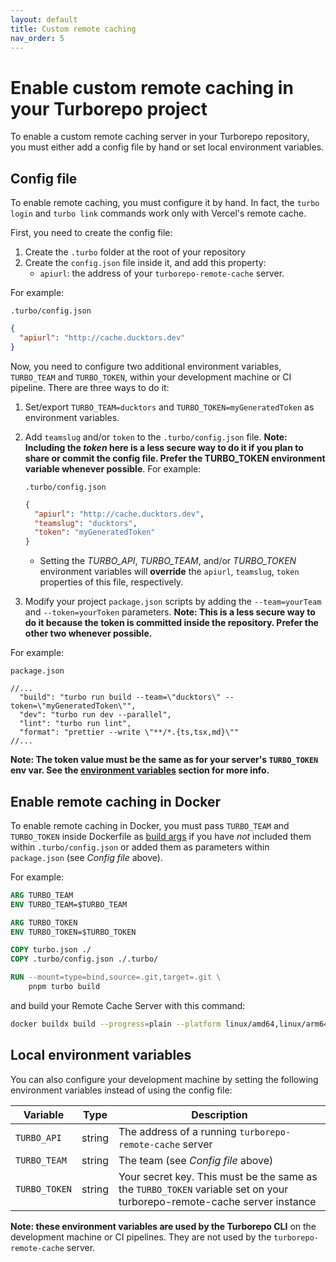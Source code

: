 ```yaml
---
layout: default
title: Custom remote caching
nav_order: 5
---
```


# Enable custom remote caching in your Turborepo project

To enable a custom remote caching server in your Turborepo repository, you must
either add a config file by hand or set local environment variables.

## Config file

To enable remote caching, you must configure it by hand. In fact, the `turbo login` and `turbo link` commands work only with Vercel's remote cache.

First, you need to create the config file:

1. Create the `.turbo` folder at the root of your repository
2. Create the `config.json` file inside it, and add this property:
    - `apiurl`: the address of your `turborepo-remote-cache` server.

For example:

`.turbo/config.json`
```json
{
  "apiurl": "http://cache.ducktors.dev"
}
```

Now, you need to configure two additional environment variables, `TURBO_TEAM` and `TURBO_TOKEN`, within your development machine or CI pipeline. There are three ways to do it:

1. Set/export `TURBO_TEAM=ducktors` and `TURBO_TOKEN=myGeneratedToken` as environment variables.
2. Add `teamslug` and/or `token` to the `.turbo/config.json` file. __Note: Including the *token* here is a less secure way to do it if you plan to share or commit the config file. Prefer the TURBO_TOKEN environment variable whenever possible__. For example:

    `.turbo/config.json`

    ```json
    {
      "apiurl": "http://cache.ducktors.dev",
      "teamslug": "ducktors",
      "token": "myGeneratedToken"
    }
    ```
    - Setting the *TURBO_API*, *TURBO_TEAM*, and/or *TURBO_TOKEN* environment variables will __override__ the `apiurl`, `teamslug`, `token` properties of this file, respectively.

3. Modify your project `package.json` scripts by adding the `--team=yourTeam` and `--token=yourToken` parameters. __Note: This is a less secure way to do it because the token is committed inside the repository. Prefer the other two whenever possible.__

For example:

`package.json`
```jsonc
//...
  "build": "turbo run build --team=\"ducktors\" --token=\"myGeneratedToken\"",
  "dev": "turbo run dev --parallel",
  "lint": "turbo run lint",
  "format": "prettier --write \"**/*.{ts,tsx,md}\""
//...
```

__Note: The token value must be the same as for your server's `TURBO_TOKEN` env var. See the [environment variables](https://ducktors.github.io/turborepo-remote-cache/environment-variables) section for more info.__


## Enable remote caching in Docker
To enable remote caching in Docker, you must pass `TURBO_TEAM` and `TURBO_TOKEN` inside Dockerfile as [build args](https://docs.docker.com/build/guide/build-args/) if you have *not* included them within `.turbo/config.json` or added them as parameters within `package.json` (see *Config file* above).

For example:

```Dockerfile
ARG TURBO_TEAM
ENV TURBO_TEAM=$TURBO_TEAM

ARG TURBO_TOKEN
ENV TURBO_TOKEN=$TURBO_TOKEN

COPY turbo.json ./
COPY .turbo/config.json ./.turbo/

RUN --mount=type=bind,source=.git,target=.git \
    pnpm turbo build
```

and build your Remote Cache Server with this command:

```sh
docker buildx build --progress=plain --platform linux/amd64,linux/arm64 -f Dockerfile . --build-arg TURBO_TEAM="ducktors" --build-arg TURBO_TOKEN="myGeneratedToken" --no-cache
```

## Local environment variables

You can also configure your development machine by setting the following environment variables instead of using the config file:

| Variable      | Type   | Description |
| ------------- | ------ | ----------- |
| `TURBO_API`   | string | The address of a running `turborepo-remote-cache` server |
| `TURBO_TEAM`  | string | The team (see *Config file* above)|
| `TURBO_TOKEN` | string | Your secret key. This must be the same as the `TURBO_TOKEN` variable set on your turborepo-remote-cache server instance |

**Note: these environment variables are used by the Turborepo CLI** on the development machine or CI pipelines. They are not used by the `turborepo-remote-cache` server.
